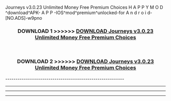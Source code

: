  Journeys v3.0.23 Unlimited Money Free Premium Choices  H A P P Y M O D ^download^APK- A P P -IOS^mod^premium^unlocked-for A n d r o i d-[NO.ADS]-w9pno



<div align="center">

<h3>DOWNLOAD 1 >>>>>> <a href="https://en-mod.web.app/?en= Journeys v3.0.23 Unlimited Money Free Premium Choices ">DOWNLOAD Journeys v3.0.23 Unlimited Money Free Premium Choices  </a></h3><br>

<h3>DOWNLOAD 2 >>>>>> <a href="https://en-mod.web.app/?en= Journeys v3.0.23 Unlimited Money Free Premium Choices ">DOWNLOAD Journeys v3.0.23 Unlimited Money Free Premium Choices  </a></h3>

</div>
----------------------------------------------------------

----------------------------------------------------------

----------------------------------------------------------

----------------------------------------------------------



